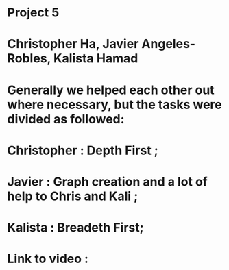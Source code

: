 # Project 5
# Christopher Ha, Javier Angeles-Robles, Kalista Hamad
# Generally we helped each other out where necessary, but the tasks were divided as followed:
# Christopher : Depth First ; 
# Javier : Graph creation and a lot of help to Chris and Kali ; 
# Kalista : Breadeth First; 
# Link to video : 
